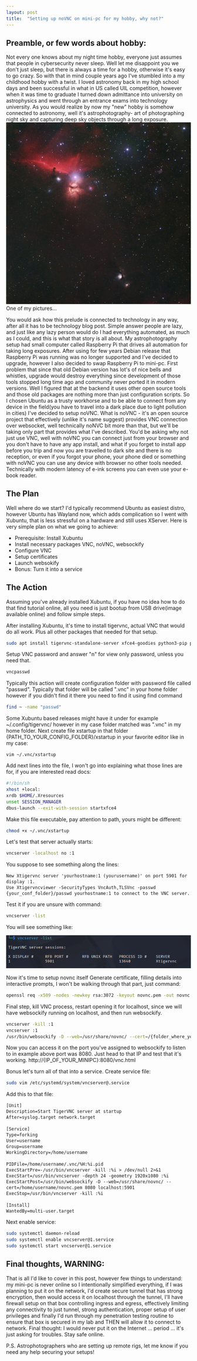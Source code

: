 ```yaml
---
layout: post 
title:  "Setting up noVNC on mini-pc for my hobby, why not?"
---
```


## Preamble, or few words about hobby:
Not every one knows about my night time hobby, everyone just assumes that people in cybersecurity never sleep. Well let me disappoint you we don't just sleep, but there is always a time for a hobby, otherwise it's easy to go crazy. So with that in mind couple years ago I've stumbled into a my childhood hobby with a twist. 
I loved astronomy back in my high school days and been successful in what in US called UIL competition, however when it was time to graduate I turned down admittance into university on astrophysics and went through an entrance exams into technology university. As you would realize by now my "new" hobby is somehow connected to astronomy, well it's  astrophotography- art of photographing night sky and capturing deep sky objects through a long exposure.
![Picture of Flame and Horse Head Nebulae](/assets/horse_head_nebula.jpg)
One of my pictures...

You would ask how this prelude is connected to technology in any way, after all it has to be technology blog post. Simple answer people are lazy, and just like any lazy person would do I had everything automated, as much as I could, and this is what that story is all about. 
My astrophotography setup had small computer called Raspberry Pi that drives all automation for taking long exposures. After using for few years Debian release that Raspberry Pi was running was no longer supported and I've decided to upgrade, however I also decided to swap Raspberry Pi to mini-pc.  First problem that since that old Debian version has lot's of nice bells and whistles, upgrade would destroy everything since development of those tools stopped long time ago and community never ported it in modern versions. Well I figured that at the backend it uses other open source tools and those old packages are nothing more than just configuration scripts. So I chosen Ubuntu as a trusty workhorse and to be able to connect from any device in the field(you have to travel into a dark place due to light pollution in cities) I've decided to setup noVNC.
What is noVNC - it's an open source project that effectively (unlike it's name suggest) provides VNC connection over websocket, well technically noNVC bit more than that, but we'll be taking only part that provides what I've described. You'd be asking why not just use VNC, well with noVNC you can connect just from your browser and you don't have to have any app install, and what if you forget to install app before you trip and now you are travelled to dark site and there is no reception, or even if you forgot your phone, your phone died or something with noVNC you can use any device with browser no other tools needed. Technically with modern latency of e-ink screens you can even use your e-book reader. 
## The Plan
Well where do we start? I'd typically recommend Ubuntu as easiest distro, however Ubuntu has Wayland now, which adds complication so I went with Xubuntu, that is less stressful on a hardware and still uses XServer.
Here is very simple plan on what we going to achieve:
- Prerequisite: Install Xubuntu
- Install necessary packages VNC, noVNC, websockify
- Configure VNC
- Setup certificates
- Launch websokify
- Bonus: Turn it into a service
## The Action
Assuming you've already installed Xubuntu, if you have no idea how to do that find tutorial online, all you need is just bootup from USB drive(image available online) and follow simple steps.

After installing Xubuntu, it's time to install tigervnc, actual VNC that would do all work. Plus all other packages that needed for that setup.
```bash
sudo apt install tigervnc-standalone-server xfce4-goodies python3-pip python3-websockify python3-numpy novnc 
```
Setup VNC password and answer "n" for view only password, unless you need that.
```bash
vncpasswd
```
Typically this action will create configuration folder with password file called "passwd". Typically that folder will be called ".vnc" in your home folder however if you didn't find it there you need to find it using find command
```bash
find ~ -name "passwd"
```
Some Xubuntu based releases might have it under for example ~/.config/tigervnc/ however in my case folder matched was ".vnc" in my home folder. Next create file xstartup in that folder {PATH_TO_YOUR_CONFIG_FOLDER}/xstartup in your favorite editor like in my case:
```ssh
vim ~/.vnc/xstartup
```
Add next lines into the file, I won't go into explaining what those lines are for, if you are interested read docs:
```bash
#!/bin/sh
xhost +local:
xrdb $HOME/.Xresources
unset SESSION_MANAGER
dbus-launch --exit-with-session startxfce4
```
Make this file executable, pay attention to path, yours might be different:
```bash
chmod +x ~/.vnc/xstartup
```
Let's test that server actually starts:
```bash
vncserver -localhost no :1
```
You suppose to see something along the lines:
```
New Xtigervnc server 'yourhostname:1 (yourusername)' on port 5901 for display :1.
Use Xtigervncviewer -SecurityTypes VncAuth,TLSVnc -passwd {your_conf_folder}/passwd yourhostname:1 to connect to the VNC server.
```
Test it if you are unsure with command:
```bash
vncserver -list
```
You will see something like:

![Screenshot of results execution of vncserver -list command on linux machine](../assets/vnc_list.png)

Now it's time to setup novnc itself
Generate certificate, filling details into interactive prompts, I won't be walking through that part, just command:
```bash
openssl req -x509 -nodes -newkey rsa:3072 -keyout novnc.pem -out novnc.pem -days 3650
```
Final step, kill VNC process, restart opening it for localhost, since we will have websockify running on localhost, and then run websockify.
```bash
vncserver -kill :1
vncserver :1
/usr/bin/websockify -D --web=/usr/share/novnc/ --cert=/{folder_where_you_created_cert}/novnc.pem 8080 localhost:5901
```
Now you can access it on the port you've assigned to websockify to listen to in example above port was 8080. Just head to that IP and test that it's working.
http://{IP_OF_YOUR_MINIPC}:8080/vnc.html

Bonus let's turn all of that into a service.
Create service file:
```bash
sudo vim /etc/systemd/system/vncserver@.service
```
Add this to that file:
```
[Unit]
Description=Start TigerVNC server at startup
After=syslog.target network.target

[Service]
Type=forking
User=username
Group=username
WorkingDirectory=/home/username

PIDFile=/home/username/.vnc/%H:%i.pid
ExecStartPre=-/usr/bin/vncserver -kill :%i > /dev/null 2>&1
ExecStart=/usr/bin/vncserver -depth 24 -geometry 1920x1080 :%i
ExecStartPost=/usr/bin/websockify -D --web=/usr/share/novnc/ --cert=/home/username/novnc.pem 8080 localhost:5901
ExecStop=/usr/bin/vncserver -kill :%i

[Install]
WantedBy=multi-user.target
```
Next enable service:
```bash
sudo systemctl daemon-reload
sudo systemctl enable vncserver@1.service
sudo systemctl start vncserver@1.service
```

## Final thoughts, WARNING:

That is all I'd like to cover in this post, however few things to understand: my mini-pc is never online so I intentionally simplified everything, if I was planning to put it on the network, I'd create secure tunnel that has strong encryption, then would access it on localhost through the tunnel, I'll have firewall setup on that box controlling ingress and egress, effectively limiting any connectivity to just tunnel, strong authentication, proper setup of user privileges and finally I'd run through my penetration testing routine to ensure that box is secured in my lab and THEN will allow it to connect to network. Final thought: I would never put it on the Internet ... period ... it's just asking for troubles.
Stay safe online.

P.S. Astrophotographers who are setting up remote rigs, let me know if you need any help securing your setups!
